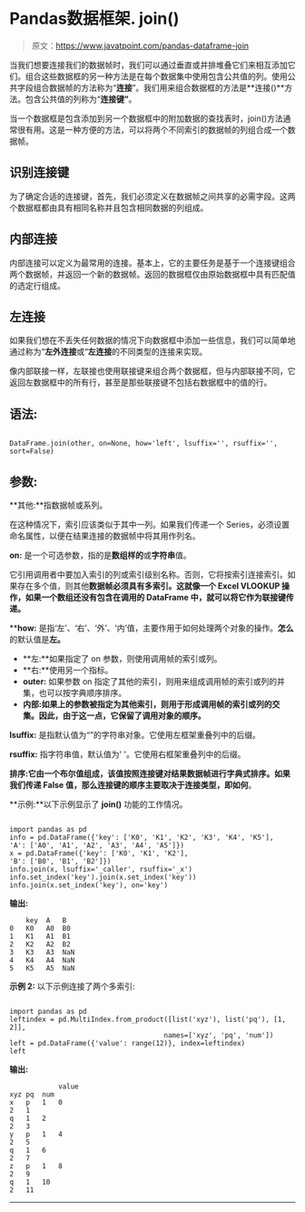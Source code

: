 # Pandas数据框架. join()

> 原文：<https://www.javatpoint.com/pandas-dataframe-join>

当我们想要连接我们的数据帧时，我们可以通过垂直或并排堆叠它们来相互添加它们。组合这些数据框的另一种方法是在每个数据集中使用包含公共值的列。使用公共字段组合数据帧的方法称为“**连接**”。我们用来组合数据框的方法是**连接()**方法。包含公共值的列称为“**连接键”**。

当一个数据框是包含添加到另一个数据框中的附加数据的查找表时，join()方法通常很有用。这是一种方便的方法，可以将两个不同索引的数据帧的列组合成一个数据帧。

## 识别连接键

为了确定合适的连接键，首先，我们必须定义在数据帧之间共享的必需字段。这两个数据框都由具有相同名称并且包含相同数据的列组成。

## 内部连接

内部连接可以定义为最常用的连接。基本上，它的主要任务是基于一个连接键组合两个数据帧，并返回一个新的数据帧。返回的数据框仅由原始数据框中具有匹配值的选定行组成。

## 左连接

如果我们想在不丢失任何数据的情况下向数据框中添加一些信息，我们可以简单地通过称为“**左外连接**或“**左连接**的不同类型的连接来实现。

像内部联接一样，左联接也使用联接键来组合两个数据框，但与内部联接不同，它返回左数据框中的所有行，甚至是那些联接键不包括右数据框中的值的行。

## 语法:

```

DataFrame.join(other, on=None, how='left', lsuffix='', rsuffix='', sort=False)

```

## 参数:

**其他:**指数据帧或系列。

在这种情况下，索引应该类似于其中一列。如果我们传递一个 Series，必须设置命名属性，以便在结果连接的数据帧中将其用作列名。

**on:** 是一个可选参数，指的是**数组样的**或**字符串**值。

它引用调用者中要加入索引的列或索引级别名称。否则，它将按索引连接索引。如果存在多个值，则其他**数据帧必须具有多索引。这就像一个 Excel VLOOKUP 操作，如果一个数组还没有包含在调用的 DataFrame 中，就可以将它作为联接键传递。**

 ****how:** 是指‘左’、‘右’、‘外’、‘内’值，主要作用于如何处理两个对象的操作。**怎么**的默认值是**左。**

*   **左:**如果指定了 on 参数，则使用调用帧的索引或列。
*   **右:**使用另一个指标。
*   **outer:** 如果参数 on 指定了其他的索引，则用来组成调用帧的索引或列的并集，也可以按字典顺序排序。
*   **内部:**如果上的参数**被指定为其他索引，则用于形成调用帧的索引或列的交集。因此，由于这一点，它保留了调用对象的顺序。**

**lsuffix:** 是指默认值为“”的字符串对象。它使用左框架重叠列中的后缀。

**rsuffix:** 指字符串值，默认值为' '。它使用右框架重叠列中的后缀。

**排序:**它由一个布尔值组成，该值按照连接键对结果数据帧进行字典式排序。如果我们传递 False 值，那么连接键的顺序主要取决于连接类型，即**如何**。

**示例:**以下示例显示了 **join()** 功能的工作情况。

```

import pandas as pd
info = pd.DataFrame({'key': ['K0', 'K1', 'K2', 'K3', 'K4', 'K5'],
'A': ['A0', 'A1', 'A2', 'A3', 'A4', 'A5']})
x = pd.DataFrame({'key': ['K0', 'K1', 'K2'],
'B': ['B0', 'B1', 'B2']})
info.join(x, lsuffix='_caller', rsuffix='_x') 
info.set_index('key').join(x.set_index('key'))
info.join(x.set_index('key'), on='key')

```

**输出:**

```
    key  A   B
0   K0   A0  B0
1   K1   A1  B1
2   K2   A2  B2
3   K3   A3  NaN
4   K4   A4  NaN
5   K5   A5  NaN

```

**示例 2:** 以下示例连接了两个多索引:

```

import pandas as pd
leftindex = pd.MultiIndex.from_product([list('xyz'), list('pq'), [1, 2]],
                                      names=['xyz', 'pq', 'num'])
left = pd.DataFrame({'value': range(12)}, index=leftindex)
left

```

**输出:**

```
			value
xyz	pq	num	
x	p	1	0
2	1
q	1	2
2	3
y	p	1	4
2	5
q	1	6
2	7
z	p	1	8
2	9
q	1	10
2	11

```

* * ***